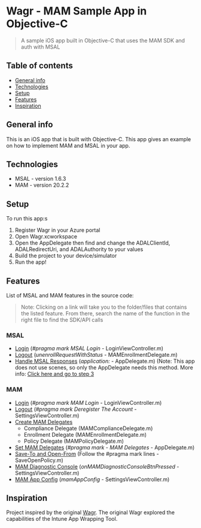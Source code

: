 # Wagr - MAM Sample App in Objective-C
> A sample iOS app built in Objective-C that uses the MAM SDK and auth with MSAL

## Table of contents
* [General info](#general-info)
* [Technologies](#technologies)
* [Setup](#setup)
* [Features](#features)
* [Inspiration](#inspiration)

## General info
This is an iOS app that is built with Objective-C. This app gives an example on how to implement MAM and MSAL in your app.

## Technologies
* MSAL - version 1.6.3
* MAM - version 20.2.2

## Setup
To run this app:s

1. Register Wagr in your Azure portal
2. Open Wagr.xcworkspace
3. Open the AppDelegate then find and change the ADALClientId, ADALRedirectUri, and ADALAuthority to your values
4. Build the project to your device/simulator
5. Run the app!

## Features
List of MSAL and MAM features in the source code: 

> Note: Clicking on a link will take you to the folder/files that contains the listed feature. From there, search the name of the function in the right file to find the SDK/API calls

### MSAL
* [Login](./Wagr/Application/Login/) (_#pragma mark MSAL Login_ - LoginViewController.m)
* [Logout](./Wagr/Application/Delegates/) (_unenrollRequestWithStatus_ - MAMEnrollmentDelegate.m)
* [Handle MSAL Responses](./Wagr/Application/Main/) (_application:_ - AppDelegate.m) (Note: This app does not use scenes, so only the AppDelegate needs this method. More info: [Click here and go to step 3](https://github.com/AzureAD/microsoft-authentication-library-for-objc#configuring-msal)

### MAM
* [Login](./Wagr/Application/Login/) (_#pragma mark MAM Login_ - LoginViewController.m)
* [Logout](./Wagr/Application/SettingsTab/) (_#pragma mark Deregister The Account_ - SettingsViewController.m)
* [Create MAM Delegates](./Wagr/Application/Delegates/)
    - Compliance Delegate (MAMComplianceDelegate.m)
    - Enrollment Delegate (MAMEnrollmentDelegate.m)
    - Policy Delegate (MAMPolicyDelegate.m)
* [Set MAM Delegates](./Wagr/Application/Main/) (_#pragma mark - MAM Delegates_ - AppDelegate.m)
* [Save-To and Open-From](./Wagr/Application/DataTab/) (Follow the #pragma mark lines - SaveOpenPolicy.m)
* [MAM Diagnostic Console](./Wagr/Application/SettingsTab/) (_onMAMDiagnosticConsoleBtnPressed_ - SettingsViewController.m)
* [MAM App Config](./Wagr/Application/SettingsTab/) (_mamAppConfig_ - SettingsViewController.m)


## Inspiration
Project inspired by the original [Wagr](https://github.com/msintuneappsdk/Wagr-Sample-Intune-iOS-App). The original Wagr explored the capabilities of the Intune App Wrapping Tool.
